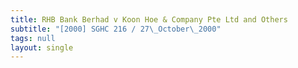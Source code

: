 ```yaml
---
title: RHB Bank Berhad v Koon Hoe & Company Pte Ltd and Others
subtitle: "[2000] SGHC 216 / 27\_October\_2000"
tags: null
layout: single
---
```


